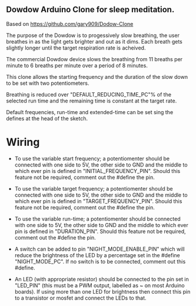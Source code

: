 ## Dowdow Arduino Clone for sleep meditation. ##
Based on https://github.com/gary909/Dodow-Clone
 
The purpose of the Dowdow is to progessively slow breathing, the user breathes in as the light gets brighter and out as it dims.  Each breath gets slightly longer until the target respiration rate is acheived.

The commercial Dowdow device slows the breathing from 11 breaths per minute to 6 breaths per minute over a period of 8 minutes.

This clone allows the starting frequency and the duration of the slow down to be set with two potentiometers.

Breathing is reduced over "DEFAULT_REDUCING_TIME_PC"% of the selected run time and the remaining time is constant at the target rate.

Default frequencies, run-time and extended-time can be set sing the defines at the head of the sketch.

# Wiring #

- To use the variable start frequency; a potentiomenter should be connected with one side to 5V, the other side to GND and the middle to which ever pin is defined in "INITIAL_FREQUENCY_PIN".  Should this feature not be required, comment out the #define the pin.

- To use the variable target frequency; a potentiomenter should be connected with one side to 5V, the other side to GND and the middle to which ever pin is defined in "TARGET_FREQUENCY_PIN".  Should this feature not be required, comment out the #define the pin.

- To use the variable run-time; a potentiomenter should be connected with one side to 5V, the other side to GND and the middle to which ever pin is defined in "DURATION_PIN".  Should this feature not be required, comment out the #define the pin.

- A switch can be added to pin "NIGHT_MODE_ENABLE_PIN" which will reduce the brightness of the LED by a percentage set in the #define "NIGHT_MODE_PC".  If no switch is to be connected, comment out this #define.

- An LED (with appropriate resistor) should be connected to the pin set in "LED_PIN" (this must be a PWM output, labelled as ~ on most Arduino boards).  If using more than one LED for brightness then connect this pin to a transistor or mosfet and connect the LEDs to that.
